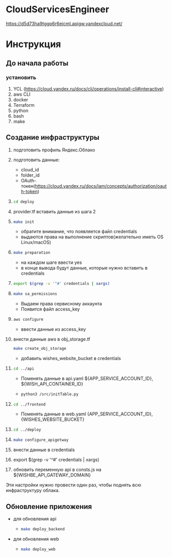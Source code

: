 # CloudServicesEngineer
https://d5d73ha9tggp6r6eicml.apigw.yandexcloud.net/


# Инструкция

## До начала работы
### установить 
1. YCL (https://cloud.yandex.ru/docs/cli/operations/install-cli#interactive)
2. aws CLI 
3. docker 
4. Terraform 
5. python 
6. bash
7. make

## Создание инфраструктуры
1. подготовить профиль Яндекс.Облако
2. подготовить данные:
   - cloud_id
   - folder_id
   - OAuth-токен(https://cloud.yandex.ru/docs/iam/concepts/authorization/oauth-token)
3. ```bash 
   cd deploy
   ```
4. provider.tf вставить данные из шага 2
5. ```bash 
   make init
   ```
   - обратите внимание, что появляется файл credentials
   - выдаются права на выполнение скриптов(желательно иметь OS Linux/macOS)

6. ```bash
   make preparation
   ```
   - на каждом шаге ввести yes
   - в конце вывода будут данные, которые нужно вставить в credentials

7. ```bash
   export $(grep -v '^#' credentials | xargs)
   ```
8. ```bash
   make sa_permissions
   ```
   - Выдаем права сервисному аккаунта
   - Появится файл access_key
9. ```bash
   aws configure
   ```
   - ввести данные из access_key
10. внести данные aws в obj_storage.tf
    ```bash
    make create_obj_storage
    ```
    - добавить wishes_website_bucket в credentials
11. ```bash 
    cd ../api
    ```
    - Поменять данные в api.yaml ${APP_SERVICE_ACCOUNT_ID}, ${WISH_API_CONTAINER_ID}
    - ```bash
      python3 /src/initTable.py
      ```
12. ```bash
    cd ../frontend
    ```
    - Поменять данные в web.yaml {APP_SERVICE_ACCOUNT_ID}, {WISHES_WEBSITE_BUCKET}

13. ```bash
    cd ../deploy
    ```
14. ```bash
    make configure_apigetway
    ```
15. внести данные в credentials
16. export $(grep -v '^#' credentials | xargs)
17. обновить переменную api в consts.js на ${WISHBE_API_GATEWAY_DOMAIN}

Эти настройки нужно провести один раз, чтобы поднять всю инфраструктуру облака.
    

## Обновление приложения
- для обновления api
  - ```bash 
    make deploy_backend
    ```
- для обновления web
  - ```bash 
    make deploy_web
    ```
